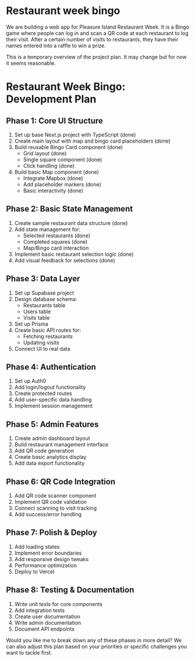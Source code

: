 # Restaurant week bingo

We are building a web app for Pleasure Island Restaurant Week. It is a Bingo game where
people can log in and scan a QR code at each restaurant to log their visit. After a
certain number of visits to restaurants, they have their names entered into a raffle to
win a prize.

This is a temporary overview of the project plan. It may change but for now it seems
reasonable.

# Restaurant Week Bingo: Development Plan

## Phase 1: Core UI Structure

1. Set up base Next.js project with TypeScript (done)
2. Create main layout with map and bingo card placeholders (done)
3. Build reusable Bingo Card component (done)
    - Grid layout (done)
    - Single square component (done)
    - Click handling (done)
4. Build basic Map component (done)
    - Integrate Mapbox (done)
    - Add placeholder markers (done)
    - Basic interactivity (done)

## Phase 2: Basic State Management

1. Create sample restaurant data structure (done)
2. Add state management for:
    - Selected restaurants (done)
    - Completed squares (done)
    - Map/Bingo card interaction
3. Implement basic restaurant selection logic (done)
4. Add visual feedback for selections (done)

## Phase 3: Data Layer

1. Set up Supabase project
2. Design database schema:
    - Restaurants table
    - Users table
    - Visits table
3. Set up Prisma
4. Create basic API routes for:
    - Fetching restaurants
    - Updating visits
5. Connect UI to real data

## Phase 4: Authentication

1. Set up Auth0
2. Add login/logout functionality
3. Create protected routes
4. Add user-specific data handling
5. Implement session management

## Phase 5: Admin Features

1. Create admin dashboard layout
2. Build restaurant management interface
3. Add QR code generation
4. Create basic analytics display
5. Add data export functionality

## Phase 6: QR Code Integration

1. Add QR code scanner component
2. Implement QR code validation
3. Connect scanning to visit tracking
4. Add success/error handling

## Phase 7: Polish & Deploy

1. Add loading states
2. Implement error boundaries
3. Add responsive design tweaks
4. Performance optimization
5. Deploy to Vercel

## Phase 8: Testing & Documentation

1. Write unit tests for core components
2. Add integration tests
3. Create user documentation
4. Write admin documentation
5. Document API endpoints

Would you like me to break down any of these phases in more detail? We can also adjust
this plan based on your priorities or specific challenges you want to tackle first.